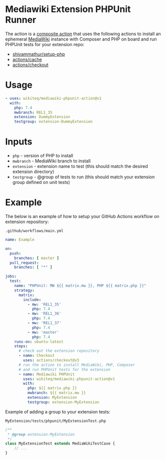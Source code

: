 # Mediawiki Extension PHPUnit Runner

The action is a [composite action](https://docs.github.com/en/actions/creating-actions/creating-a-composite-action)
that uses the following actions to install an ephemeral [MediaWiki](https://mediawiki.org) instance with Composer and PHP on board and run
PHPUnit tests for your extension repo:

* [shivammathur/setup-php](https://github.com/shivammathur/setup-php)
* [actions/cache](https://github.com/actions/cache)
* [actions/checkout](https://github.com/actions/checkout)

# Usage

```yaml
- uses: wikiteq/mediawiki-phpunit-action@v1
  with:
    php: 7.4
    mwbranch: REL1_35
    extension: DummyExtension
    testgroup: extension-DummyExtension
```

# Inputs

* `php` - version of PHP to install
* `mwbranch` - MediaWiki branch to install
* `extension` - extension name to test (this should match the desired extension directory)
* `testgroup` - @group of tests to run (this should match your extension group defined on unit tests)

# Example

The below is an example of how to setup your GitHub Actions workflow on extension repository:

`.github/workflows/main.yml`

```yaml
name: Example

on:
  push:
    branches: [ master ]
  pull_request:
    branches: [ "*" ]

jobs:
  test:
    name: "PHPUnit: MW ${{ matrix.mw }}, PHP ${{ matrix.php }}"
    strategy:
      matrix:
        include:
          - mw: 'REL1_35'
            php: 7.4
          - mw: 'REL1_36'
            php: 7.4
          - mw: 'REL1_37'
            php: 7.4
          - mw: 'master'
            php: 7.4
    runs-on: ubuntu-latest
    steps:
      # check out the extension repository
      - name: Checkout
        uses: actions/checkout@v3
      # run the action to install MediaWiki, PHP, Composer
      # and run PHPUnit tests for the extension
      - name: Mediawiki PHPUnit
        uses: wikiteq/mediawiki-phpunit-action@v1
        with:
          php: ${{ matrix.php }}
          mwbranch: ${{ matrix.mw }}
          extension: MyExtension
          testgroup: extension-MyExtension
```

Example of adding a group to your extension tests:

`MyExtension/tests/phpunit/MyExtensionTest.php`

```php
/**
 * @group extension-MyExtension
 */
class MyExtensionTest extends MediaWikiTestCase {
    // ...
}
```
